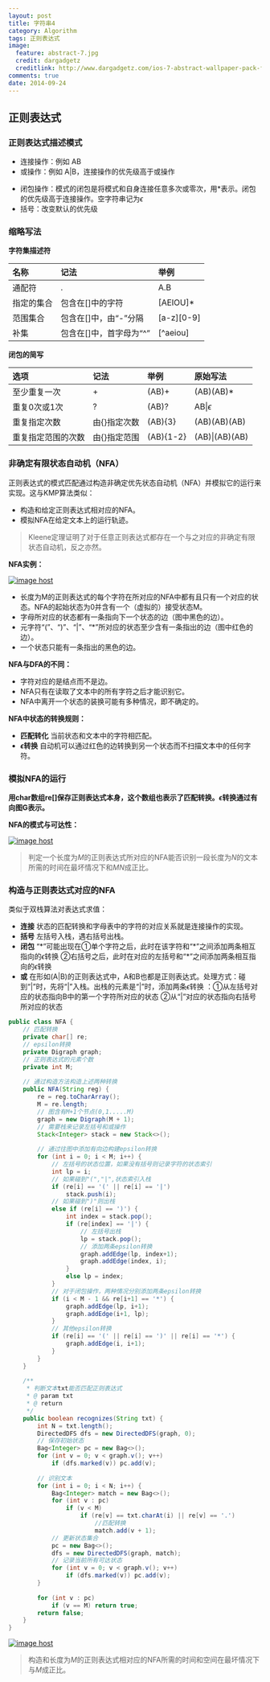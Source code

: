 ```yaml
---
layout: post
title: 字符串4
category: Algorithm
tags: 正则表达式
image:
  feature: abstract-7.jpg
  credit: dargadgetz
  creditlink: http://www.dargadgetz.com/ios-7-abstract-wallpaper-pack-for-iphone-5-and-ipod-touch-retina/
comments: true
date: 2014-09-24
---
```


## 正则表达式


### 正则表达式描述模式

- 连接操作：例如 AB
- 或操作：例如 A\|B，连接操作的优先级高于或操作
<!-- more -->
- 闭包操作：模式的闭包是将模式和自身连接任意多次或零次，用*表示。闭包的优先级高于连接操作。空字符串记为$\epsilon$
- 括号：改变默认的优先级

### 缩略写法

**字符集描述符**

| 名称       | 记法                    | 举例       |
| :--------- | :---------------------- | :--------- |
| 通配符     | .                       | A.B        |
| 指定的集合 | 包含在[]中的字符        | [AEIOU]*   |
| 范围集合   | 包含在[]中，由“-”分隔   | [a-z][0-9] |
| 补集       | 包含在[]中，首字母为“^” | [^aeiou]   |

**闭包的简写**

| 选项               | 记法         | 举例      | 原始写法       |
| :----------------- | :----------- | :-------- | :------------- |
| 至少重复一次       | +            | (AB)+     | (AB)(AB)*      |
| 重复0次或1次       | ?            | (AB)?     | AB\|$\epsilon$ |
| 重复指定次数       | 由{}指定次数 | (AB){3}   | (AB)(AB)(AB)   |
| 重复指定范围的次数 | 由{}指定范围 | (AB){1-2} | (AB)\|(AB)(AB) |

### 非确定有限状态自动机（NFA）

正则表达式的模式匹配通过构造非确定优先状态自动机（NFA）并模拟它的运行来实现。这与KMP算法类似：

- 构造和给定正则表达式相对应的NFA。
- 模拟NFA在给定文本上的运行轨迹。

> Kleene定理证明了对于任意正则表达式都存在一个与之对应的非确定有限状态自动机，反之亦然。

**NFA实例：**

<a href="http://imgbox.com/ZYd0jUCh" target="_blank"><img src="http://i.imgbox.com/ZYd0jUCh.jpg" alt="image host"/></a>

- 长度为M的正则表达式的每个字符在所对应的NFA中都有且只有一个对应的状态。NFA的起始状态为0并含有一个（虚拟的）接受状态M。
- 字母所对应的状态都有一条指向下一个状态的边（图中黑色的边）。
- 元字符“(”、“)”、“|”、“*”所对应的状态至少含有一条指出的边（图中红色的边）。
- 一个状态只能有一条指出的黑色的边。

**NFA与DFA的不同：**

- 字符对应的是结点而不是边。
- NFA只有在读取了文本中的所有字符之后才能识别它。
- NFA中离开一个状态的装换可能有多种情况，即不确定的。

**NFA中状态的转换规则：**

- **匹配转化** 当前状态和文本中的字符相匹配。
- **$\epsilon$转换** 自动机可以通过红色的边转换到另一个状态而不扫描文本中的任何字符。

### 模拟NFA的运行

**用char数组re[]保存正则表达式本身，这个数组也表示了匹配转换。$\epsilon$转换通过有向图G表示。**

**NFA的模式与可达性：**

<a href="http://imgbox.com/9pYVrijZ" target="_blank"><img src="http://i.imgbox.com/9pYVrijZ.jpg" alt="image host"/></a>

> 判定一个长度为$M$的正则表达式所对应的NFA能否识别一段长度为$N$的文本所需的时间在最坏情况下和$MN$成正比。

### 构造与正则表达式对应的NFA

类似于双栈算法对表达式求值：

- **连接** 状态的匹配转换和字母表中的字符的对应关系就是连接操作的实现。
- **括号** 左括号入栈，遇右括号出栈。
- **闭包** “*”可能出现在①单个字符之后，此时在该字符和“\*”之间添加两条相互指向的$\epsilon$转换 ②右括号之后，此时在对应的左括号和“\*”之间添加两条相互指向的$\epsilon$转换 
- **或** 在形如(A|B)的正则表达式中，A和B也都是正则表达式。处理方式：碰到“|”时，先将“|”入栈。出栈的元素是“|”时，添加两条$\epsilon$转换 ：①从左括号对应的状态指向B中的第一个字符所对应的状态  ②从“|”对应的状态指向右括号所对应的状态

```java
public class NFA {
    // 匹配转换
    private char[] re;
    // epsilon转换
    private Digraph graph;
    // 正则表达式的元素个数
    private int M;
    
    // 通过构造方法构造上述两种转换
    public NFA(String reg) {
        re = reg.toCharArray();
        M = re.length;
        // 图含有M+1个节点(0,1.....M)
        graph = new Digraph(M + 1);
        // 需要栈来记录左括号和或操作
        Stack<Integer> stack = new Stack<>();
        
        // 通过往图中添加有向边构建epsilon转换
        for (int i = 0; i < M; i++) {
            // 左括号的状态位置，如果没有括号则记录字符的状态索引
            int lp = i;
            // 如果碰到"(","|",状态索引入栈
            if (re[i] == '(' || re[i] == '|')
                stack.push(i);
            // 如果碰到")"则出栈
            else if (re[i] == ')') {
                int index = stack.pop();
                if (re[index] == '|') {
                    // 左括号出栈
                    lp = stack.pop();
                    // 添加两条epsilon转换
                    graph.addEdge(lp, index+1);
                    graph.addEdge(index, i);
                }
                else lp = index;
            }
            // 对于闭包操作，两种情况分别添加两条epsilon转换
            if (i < M - 1 && re[i+1] == '*') {
                graph.addEdge(lp, i+1);
                graph.addEdge(i+1, lp);
            }
            // 其他epsilon转换
            if (re[i] == '(' || re[i] == ')' || re[i] == '*') {
                graph.addEdge(i, i+1);
            }
        }
    }
    
    /**
     * 判断文本txt能否匹配正则表达式
     * @ param txt
     * @ return
     */
    public boolean recognizes(String txt) {
        int N = txt.length();
        DirectedDFS dfs = new DirectedDFS(graph, 0);
        // 保存初始状态
        Bag<Integer> pc = new Bag<>();
        for (int v = 0; v < graph.v(); v++)
            if (dfs.marked(v)) pc.add(v);
        
        // 识别文本
        for (int i = 0; i < N; i++) {
            Bag<Integer> match = new Bag<>();
            for (int v : pc) 
                if (v < M)
                    if (re[v] == txt.charAt(i) || re[v] == '.')
                        //匹配转换
                        match.add(v + 1);
            // 更新状态集合
            pc = new Bag<>();
            dfs = new DirectedDFS(graph, match);
            // 记录当前所有可达状态
            for (int v = 0; v < graph.v(); v++)
                if (dfs.marked(v)) pc.add(v);
        }
        
        for (int v : pc) 
            if (v == M) return true;
        return false;
    }
}
```

<a href="http://imgbox.com/ESLGntKH" target="_blank"><img src="http://i.imgbox.com/ESLGntKH.jpg" alt="image host"/></a>

> 构造和长度为$M$的正则表达式相对应的NFA所需的时间和空间在最坏情况下与$M$成正比。
